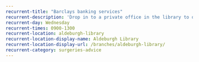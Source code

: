 ```yaml
---
recurrent-title: "Barclays banking services"
recurrent-description: 'Drop in to a private office in the library to open or manage a Barclays account, transfer funds, print statements and book appointments with mortgage/financial specialists. No facility for cash deposit/withdrawal or cheque paying-in. You can also make an appointment by calling Sandra Coleman on <a href="tel:07392135174">07392135174</a>. Please note Sandra cannot carry out any transactions over the phone.'
recurrent-day: Wednesday
recurrent-times: 0900-1300
recurrent-location: aldeburgh-library
recurrent-location-display-name: Aldeburgh Library
recurrent-location-display-url: /branches/aldeburgh-library/
recurrent-category: surgeries-advice
---
```

